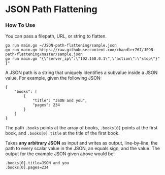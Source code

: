# JSON Path Flattening

### How To Use
You can pass a filepath, URL, or string to flatten.
```
go run main.go ~/JSON-path-flattening/sample.json
go run main.go https://raw.githubusercontent.com/chandler767/JSON-path-flattening/master/sample.json
go run main.go "{\"server_ip\":\"192.168.0.1\",\"action\":\"stop\"}"
}"
```

A JSON path is a string that uniquely identifies a subvalue inside a JSON 
value. For example, given the following JSON:

```
{
    "books": [
        {
            "title": "JSON and you",
            "pages": 234
        }
    ]
}
```

The path `.books` points at the array of books, `.books[0]` points at the first
book, and `.books[0].title` at the title of the first book.

Takes **any arbitrary JSON** as input and writes as 
output, line-by-line, the path to every scalar value in the JSON, an equals 
sign, and the value. The output for the example JSON given above would be:

```
.books[0].title=JSON and you
.books[0].pages=234
```

